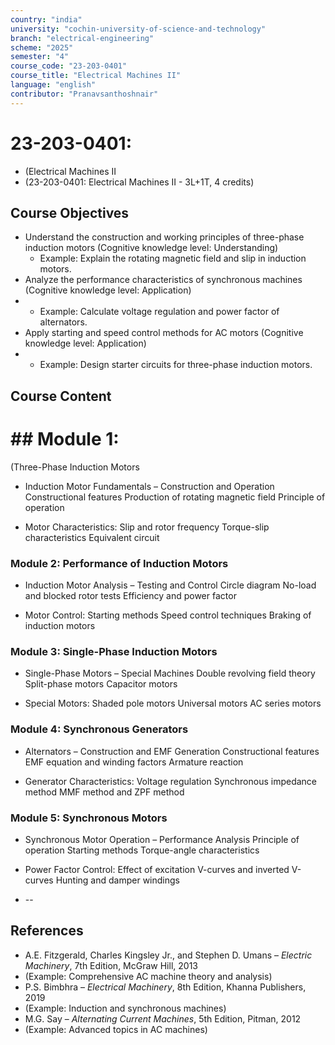 ```yaml
---
country: "india"
university: "cochin-university-of-science-and-technology"
branch: "electrical-engineering"
scheme: "2025"
semester: "4"
course_code: "23-203-0401"
course_title: "Electrical Machines II"
language: "english"
contributor: "Pranavsanthoshnair"
---
```


# 23-203-0401: 
  - (Electrical Machines II
  - (23-203-0401: Electrical Machines II - 3L+1T, 4 credits)
## Course Objectives

* Understand the construction and working principles of three-phase induction motors (Cognitive knowledge level: Understanding)
    - Example: Explain the rotating magnetic field and slip in induction motors.
* Analyze the performance characteristics of synchronous machines (Cognitive knowledge level: Application)
*   - Example: Calculate voltage regulation and power factor of alternators.
* Apply starting and speed control methods for AC motors (Cognitive knowledge level: Application)
*   - Example: Design starter circuits for three-phase induction motors.

## Course Content
# ## Module 1:
  (Three-Phase Induction Motors

* Induction Motor Fundamentals – Construction and Operation
  Constructional features
  Production of rotating magnetic field
  Principle of operation

* Motor Characteristics:
  Slip and rotor frequency
  Torque-slip characteristics
  Equivalent circuit

### Module 2: Performance of Induction Motors
* Induction Motor Analysis – Testing and Control
  Circle diagram
  No-load and blocked rotor tests
  Efficiency and power factor

* Motor Control:
  Starting methods
  Speed control techniques
  Braking of induction motors

### Module 3: Single-Phase Induction Motors
* Single-Phase Motors – Special Machines
  Double revolving field theory
  Split-phase motors
  Capacitor motors

* Special Motors:
  Shaded pole motors
  Universal motors
  AC series motors

### Module 4: Synchronous Generators
* Alternators – Construction and EMF Generation
  Constructional features
  EMF equation and winding factors
  Armature reaction

* Generator Characteristics:
  Voltage regulation
  Synchronous impedance method
  MMF method and ZPF method

### Module 5: Synchronous Motors
* Synchronous Motor Operation – Performance Analysis
  Principle of operation
  Starting methods
  Torque-angle characteristics

* Power Factor Control:
  Effect of excitation
  V-curves and inverted V-curves
  Hunting and damper windings

* --

## References

* A.E. Fitzgerald, Charles Kingsley Jr., and Stephen D. Umans – *Electric Machinery*, 7th Edition, McGraw Hill, 2013
* (Example: Comprehensive AC machine theory and analysis)
* P.S. Bimbhra – *Electrical Machinery*, 8th Edition, Khanna Publishers, 2019
* (Example: Induction and synchronous machines)
* M.G. Say – *Alternating Current Machines*, 5th Edition, Pitman, 2012
* (Example: Advanced topics in AC machines)
